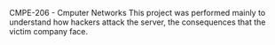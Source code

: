CMPE-206 - Cmputer Networks
This project was performed mainly to understand how hackers attack the server, the consequences that the victim company face.

